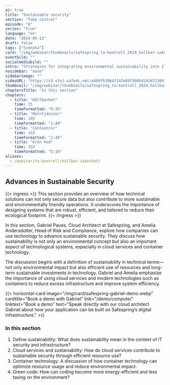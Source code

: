 ```yaml
---
ai: true
title: "Sustainable security"
section: "Take control"
episode: "6"
series: "true"
language: "en"
date: "2024-05-13"
draft: false
tags: ["Svenska"]
card: "/img/webinar/thumbnails/safespring_ta-kontroll_2024_hallbar-sakerhet.jpg"
eventbild: ""
socialmediabild: ""
intro: "Strategies for integrating environmental sustainability into IT security strategies."
nosidebar: "none"
sidebarimage: ""
videoURL: "https://s3.sto1.safedc.net/a489f53964f14fe897308b4243d7138d:processedvideos/safespring_ta-kontroll_2024_hallbar-sakerhet_final/master.m3u8"
thumbnail: "/img/webinar/thumbnails/safespring_ta-kontroll_2024_hallbar-sakerhet.jpg"
chaptersTitle: "In this section"
chapters:
  - title: "Hållbarhet"
    time: 35
    timeFormatted: "0:35"
  - title: "Molntjänster"
    time: 100
    timeFormatted: "1:40"
  - title: "Containrar"
    time: 169
    timeFormatted: "2:49"
  - title: "Grön Kod"
    time: 310
    timeFormatted: "5:10"
aliases:
  - /webinar/ta-kontroll/hallbar-sakerhet/
---
```

## Advances in Sustainable Security

{{< ingress >}}
This section provides an overview of how technical solutions can not only secure data but also contribute to more sustainable and environmentally friendly operations. It underscores the importance of designing systems that are robust, efficient, and tailored to reduce their ecological footprint.
{{< /ingress >}}

In this section, Gabriel Paues, Cloud Architect at Safespring, and Amelia Andersdotter, Head of Risk and Compliance, explore how companies can use technology to advance sustainable security. They discuss how sustainability is not only an environmental concept but also an important aspect of technological systems, especially in cloud services and container technology.

The discussion begins with a definition of sustainability in technical terms—not only environmental impact but also efficient use of resources and long-term sustainable investments in technology. Gabriel and Amelia emphasize the importance of using cloud services and modern technologies such as containers to reduce excess infrastructure and improve system efficiency.

{{< horisontal-card image="/img/card/safespring-gabriel-demo.webp" cardtitle="Book a demo with Gabriel" link="/demo/compute/" linktext="Book a demo" text="Speak directly with our cloud architect Gabriel about how your application can be built on Safespring’s digital infrastructure." >}}

### In this section

1. Define sustainability: What does sustainability mean in the context of IT security and infrastructure?
2. Cloud services and sustainability: How do cloud services contribute to sustainable security through efficient resource use?
3. Container technology: A discussion of how container technology can optimize resource usage and reduce environmental impact.
4. Green code: How can coding become more energy-efficient and less taxing on the environment?